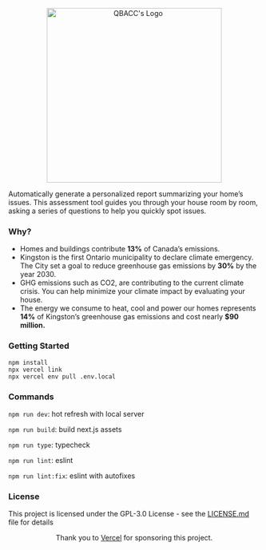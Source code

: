 <p align="center">
<img src="https://raw.githubusercontent.com/QBACC/home-project/master/public/logo.png" alt="QBACC's Logo" width="350px" />
</p>

Automatically generate a personalized report summarizing your home’s issues. This assessment tool guides you through your house room by room, asking a series of questions to help you quickly spot issues.

### Why?

- Homes and buildings contribute **13%** of Canada’s emissions.
- Kingston is the first Ontario municipality to declare climate emergency. The City set a goal to reduce greenhouse gas emissions by **30%** by the year 2030.
- GHG emissions such as CO2, are contributing to the current climate crisis. You can help minimize your climate impact by evaluating your house.
- The energy we consume to heat, cool and power our homes represents **14%** of Kingston’s greenhouse gas emissions and cost nearly **\$90 million.**

### Getting Started

```
npm install
npx vercel link
npx vercel env pull .env.local
```

### Commands

`npm run dev`: hot refresh with local server

`npm run build`: build next.js assets

`npm run type`: typecheck

`npm run lint`: eslint

`npm run lint:fix`: eslint with autofixes

### License

This project is licensed under the GPL-3.0 License - see the [LICENSE.md](https://github.com/QBACC/home-project/blob/master/LICENSE) file for details

<p style="text-align: center">
Thank you to <a href="https://vercel.com/?utm_source=qbacc-home-project&utm_campaign=oss">Vercel</a> for sponsoring this project.
</p>
